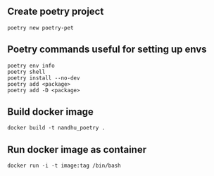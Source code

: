 ## Create poetry project
```
poetry new poetry-pet
```

## Poetry commands useful for setting up envs

```
poetry env info
poetry shell
poetry install --no-dev
poetry add <package>
poetry add -D <package>
```

## Build docker image

```
docker build -t nandhu_poetry . 
```

## Run docker image as container
```
docker run -i -t image:tag /bin/bash
```


